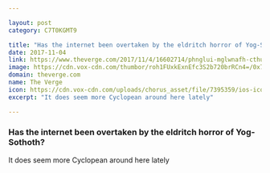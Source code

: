 ```yaml
---

layout: post
category: C7T0KGMT9

title: "Has the internet been overtaken by the eldritch horror of Yog-Sothoth?"
date: 2017-11-04
link: https://www.theverge.com/2017/11/4/16602714/phnglui-mglwnafh-cthulhu-rlyeh-wgahnagl-fhtagn
image: https://cdn.vox-cdn.com/thumbor/roh1FUxkExnEfc3S2b720brRCn4=/0x75:3840x2085/fit-in/1200x630/cdn.vox-cdn.com/uploads/chorus_asset/file/9601255/35994391183_e880a7b4ca_o.png
domain: theverge.com
name: The Verge
icon: https://cdn.vox-cdn.com/uploads/chorus_asset/file/7395359/ios-icon.0.png
excerpt: "It does seem more Cyclopean around here lately"

---
```


### Has the internet been overtaken by the eldritch horror of Yog-Sothoth?

It does seem more Cyclopean around here lately